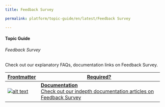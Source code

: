 ```yaml
---
title: Feedback Survey

permalink: platform/topic-guide/en/latest/Feedback Survey

---
```


#### Topic Guide
###### Feedback Survey

 Check out our explanatory FAQs, documentation links on Feedback Survey.

  

 </details>

 <a class="doc-link" target="_blank" href="https://developer.kore.ai/docs/bots/feedback-survey/">
 

| Frontmatter | Required? |
|-------------|-------------|
| ![alt text](images/docIcon.svg "Title") | **Documentation**  <br /> Check out our indepth documentation articles on Feedback Survey | 


</a>
